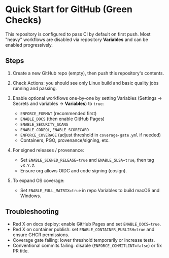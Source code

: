 # Quick Start for GitHub (Green Checks)

This repository is configured to pass CI by default on first push.
Most "heavy" workflows are disabled via repository **Variables** and can be enabled progressively.

## Steps
1. Create a new GitHub repo (empty), then push this repository's contents.
2. Check Actions: you should see only Linux build and basic quality jobs running and passing.
3. Enable optional workflows one-by-one by setting Variables (Settings → Secrets and variables → **Variables**) to `true`:
   - `ENFORCE_FORMAT` (recommended first)
   - `ENABLE_DOCS` (then enable GitHub Pages)
   - `ENABLE_SECURITY_SCANS`
   - `ENABLE_CODEQL`, `ENABLE_SCORECARD`
   - `ENFORCE_COVERAGE` (adjust threshold in `coverage-gate.yml` if needed)
   - Containers, PGO, provenance/signing, etc.

4. For signed releases / provenance:
   - Set `ENABLE_SIGNED_RELEASE=true` and `ENABLE_SLSA=true`, then tag `vX.Y.Z`.
   - Ensure org allows OIDC and code signing (cosign).

5. To expand OS coverage:
   - Set `ENABLE_FULL_MATRIX=true` in repo Variables to build macOS and Windows.

## Troubleshooting
- Red X on docs deploy: enable GitHub Pages and set `ENABLE_DOCS=true`.
- Red X on container publish: set `ENABLE_CONTAINER_PUBLISH=true` and ensure GHCR permissions.
- Coverage gate failing: lower threshold temporarily or increase tests.
- Conventional commits failing: disable (`ENFORCE_COMMITLINT=false`) or fix PR title.

